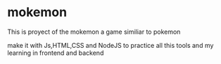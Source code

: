 # mokemon

This is proyect of the mokemon a game similiar to pokemon 

make it with Js,HTML,CSS and NodeJS to practice all this tools and my learning in frontend and backend
